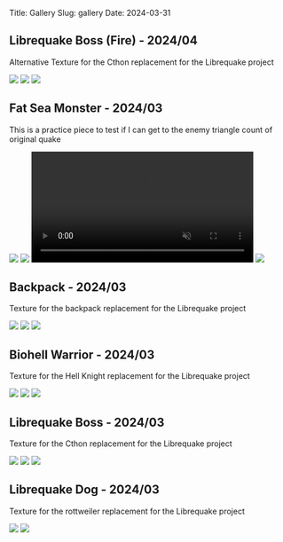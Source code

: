Title: Gallery
Slug: gallery
Date: 2024-03-31

## Librequake Boss (Fire) - 2024/04

Alternative Texture for the Cthon replacement for the Librequake project

<img src="{static}/static/gallery/lqboss_fire_01.png" style="max-height:500px" />
<img src="{static}/static/gallery/lqboss_fire_02.png" style="max-height:500px" />
<img src="{static}/static/gallery/lqboss_fire_03.png" style="max-height:500px" />

## Fat Sea Monster - 2024/03

This is a practice piece to test if I can get to the enemy triangle count of original quake

<img src="{static}/static/gallery/faddy_01.png" style="max-height:500px" />

<img src="{static}/static/gallery/faddy_02.png" style="max-height:500px" />

<video controls playsinline autoplay muted loop preload="auto" style="width: 100%; max-width: 400px; height: auto;">
  <source src="{static}/static/gallery/faddy_03.webm" type="video/webm" />
</video>

<img src="{static}/static/gallery/faddy_04.png" style="max-height:500px" />

## Backpack - 2024/03

Texture for the backpack replacement for the Librequake project

<img src="{static}/static/gallery/lqbackpack_03.png" style="max-height:500px" />
<img src="{static}/static/gallery/lqbackpack_02.png" style="max-height:500px" />
<img src="{static}/static/gallery/lqbackpack_01.png" style="max-height:500px" />

## Biohell Warrior - 2024/03

Texture for the Hell Knight replacement for the Librequake project

<img src="{static}/static/gallery/lqbiohell_02.png" style="max-height:500px" />
<img src="{static}/static/gallery/lqbiohell_03.png" style="max-height:500px" />
<img src="{static}/static/gallery/lqbiohell_01.png" style="max-height:500px" />

## Librequake Boss - 2024/03

Texture for the Cthon replacement for the Librequake project

<img src="{static}/static/gallery/lqboss_01.png" style="max-height:500px" />
<img src="{static}/static/gallery/lqboss_02.png" style="max-height:500px" />
<img src="{static}/static/gallery/lqboss_03.png" style="max-height:500px" />

## Librequake Dog - 2024/03

Texture for the rottweiler replacement for the Librequake project

<img src="{static}/static/gallery/lqdog_01.png" style="max-height:500px" />
<img src="{static}/static/gallery/lqdog_02.png" style="max-height:500px" />